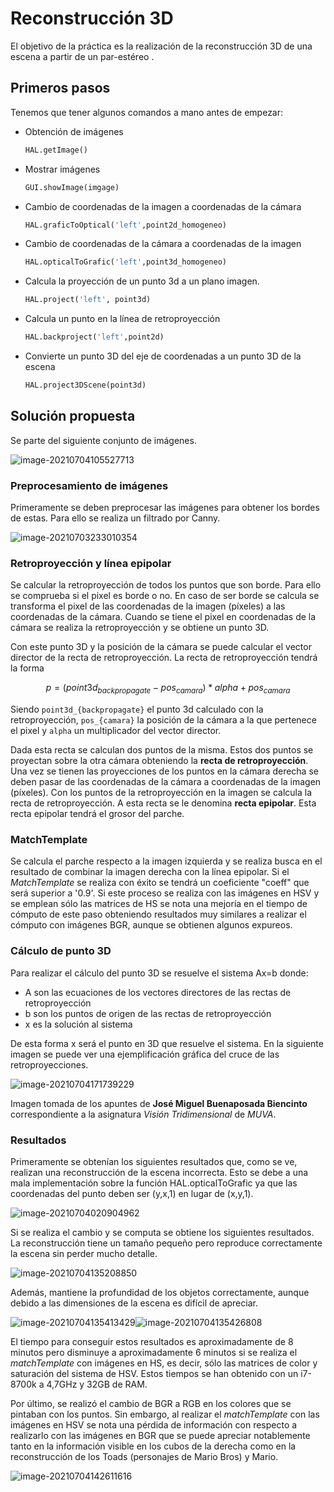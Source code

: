 # Reconstrucción 3D

El objetivo de la práctica es la realización de la reconstrucción 3D de una escena a partir de un par-estéreo .

## Primeros pasos

Tenemos que tener algunos comandos a mano antes de empezar:

* Obtención de imágenes

  ```python
  HAL.getImage()
  ```

* Mostrar imágenes

  ```python
  GUI.showImage(imgage)
  ```

* Cambio de coordenadas de la imagen a coordenadas de la cámara

  ```python
  HAL.graficToOptical('left',point2d_homogeneo)
  ```

* Cambio de coordenadas de la cámara a coordenadas de la imagen

  ```python
  HAL.opticalToGrafic('left',point3d_homogeneo)
  ```

* Calcula la proyección de un punto 3d a un plano imagen.

  ```python
  HAL.project('left', point3d)
  ```

* Calcula un punto en la línea de retroproyección

  ```python
  HAL.backproject('left',point2d)
  ```

* Convierte un punto 3D del eje de coordenadas a un punto 3D de la escena

  ```python
  HAL.project3DScene(point3d)
  ```

## Solución propuesta

Se parte del siguiente conjunto de imágenes.

![image-20210704105527713](img/practica_2/base.png)

### Preprocesamiento de imágenes

Primeramente se deben preprocesar las imágenes para obtener los bordes de estas. Para ello se realiza un filtrado por Canny. 

![image-20210703233010354](img/practica_2/canny.png)

### Retroproyección y línea epipolar

Se calcular la retroproyección de todos los puntos que son borde. Para ello se comprueba si el pixel es borde o no. En caso de ser borde se calcula se transforma el pixel de las coordenadas de la imagen (píxeles) a las coordenadas de la cámara. Cuando se tiene el pixel en coordenadas de la cámara se realiza la retroproyección y se obtiene un punto 3D. 

Con este punto 3D y la posición de la cámara se puede calcular el vector director de la recta de retroproyección. La recta de retroproyección tendrá la forma

```math
p = (point3d_{backpropagate} - pos_{camara})*alpha + pos_{camara}
```

Siendo `point3d_{backpropagate}` el punto 3d calculado con la retroproyección, `pos_{camara}` la posición de la cámara a la que pertenece el pixel y `alpha` un multiplicador del vector director.

Dada esta recta se calculan dos puntos de la misma. Estos dos puntos se proyectan sobre la otra cámara obteniendo la __recta de retroproyección__. Una vez se tienen las proyecciones de los puntos en la cámara derecha se deben pasar de las coordenadas de la cámara a coordenadas de la imagen (píxeles). Con los puntos de la retroproyección en la imagen se calcula la recta de retroproyección. A esta recta se le denomina __recta epipolar__. Esta recta epipolar tendrá el grosor del parche. 

### MatchTemplate

Se calcula el parche respecto a la imagen izquierda y se realiza busca en el resultado de combinar la imagen derecha con la línea epipolar. Si el _MatchTemplate_ se realiza con éxito se tendrá un coeficiente "coeff" que será superior a '0.9'. Si este proceso se realiza con las imágenes en HSV y se emplean sólo las matrices de HS se nota una mejoría en el tiempo de cómputo de este paso obteniendo resultados muy similares a realizar el cómputo con imágenes BGR, aunque se obtienen algunos expureos.

### Cálculo de punto 3D

Para realizar el cálculo del punto 3D se resuelve el sistema Ax=b donde:

- A son las ecuaciones de los vectores directores de las rectas de retroproyección
- b son los puntos de origen de las rectas de retroproyección
- x es la solución al sistema

De esta forma x será el punto en 3D que resuelve el sistema. En la siguiente imagen se puede ver una ejemplificación gráfica del cruce de las retroproyecciones.

![image-20210704171739229](img/practica_2/3d.png)

Imagen tomada de los apuntes de __José Miguel Buenaposada Biencinto__ correspondiente a la asignatura _Visión Tridimensional_ de _MUVA_.

### Resultados

Primeramente se obtenían los siguientes resultados que, como se ve, realizan una reconstrucción de la escena incorrecta. Esto se debe a una mala implementación sobre la función HAL.opticalToGrafic ya que las coordenadas del punto deben ser (y,x,1) en lugar de (x,y,1). 

![image-20210704020904962](img/practica_2/intento_1.png)

Si se realiza el cambio y se computa se obtiene los siguientes resultados. La reconstrucción tiene un tamaño pequeño pero reproduce correctamente la escena sin perder mucho detalle.

![image-20210704135208850](img/practica_2/intento_2.1.png)

Además, mantiene la profundidad de los objetos correctamente, aunque debido a las dimensiones de la escena es difícil de apreciar.

![image-20210704135413429](img/practica_2/intento_2.2.png)![image-20210704135426808](img/practica_2/intento_2.3.png)

El tiempo para conseguir estos resultados es aproximadamente de 8 minutos pero disminuye a aproximadamente 6 minutos si se realiza el _matchTemplate_ con imágenes en HS, es decir, sólo las matrices de color y saturación del sistema de HSV. Estos tiempos se han obtenido con un i7-8700k a 4,7GHz y 32GB de RAM.

Por último, se realizó el cambio de BGR a RGB en los colores que se pintaban con los puntos. Sin embargo, al realizar el _matchTemplate_ con las imágenes en HSV se nota una pérdida de información con respecto a realizarlo con las imágenes en BGR que se puede apreciar notablemente tanto en la información visible en los cubos de la derecha como en la reconstrucción de los Toads (personajes de Mario Bros) y Mario.

![image-20210704142611616](img/practica_2/intento_2.HSV.png)
